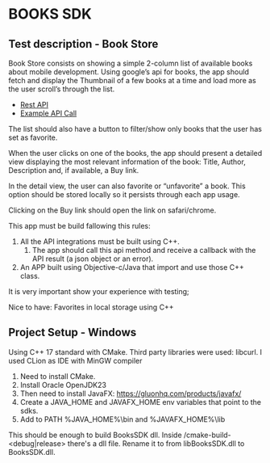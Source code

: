 # BOOKS SDK
## Test description - Book Store
Book Store consists on showing a simple 2-column list of available books about mobile development.
Using google’s api for books, the app should fetch and display the Thumbnail of a few books at a time and load more as the user scroll’s through the list.

- [Rest API](https://developers.google.com/books/docs/v1/getting_started#REST)
- [Example API Call](https://www.googleapis.com/books/v1/volumes?q=ios&maxResults=20&startIndex=0)

The list should also have a button to filter/show only books that the user has set as favorite.

When the user clicks on one of the books, the app should present a detailed view displaying the most relevant information of the book: Title, Author, Description and, if available, a Buy link.

In the detail view, the user can also favorite or “unfavorite” a book. This option should be stored locally so it persists through each app usage.

Clicking on the Buy link should open the link on safari/chrome.

This app must be build fallowing this rules:
1. All the API integrations must be built using C++.
    1. The app should call this api method and receive a callback with the API result (a json object or
an error).
2. An APP built using Objective-c/Java that import and use those C++ class.

It is very important show your experience with testing;

Nice to have: Favorites in local storage using C++

## Project Setup - Windows
Using C++ 17 standard with CMake. Third party libraries were used: libcurl. 
I used CLion as IDE with MinGW compiler
1. Need to install CMake.
2. Install Oracle OpenJDK23
3. Then need to install JavaFX: https://gluonhq.com/products/javafx/
4. Create a JAVA_HOME and JAVAFX_HOME env variables that point to the sdks.
5. Add to PATH %JAVA_HOME%\bin and %JAVAFX_HOME%\lib

This should be enough to build BooksSDK dll. 
Inside <project root>/cmake-build-<debug|release> there's a dll file.
Rename it to from libBooksSDK.dll to BooksSDK.dll. 